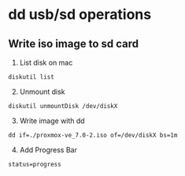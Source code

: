 # dd usb/sd operations

## Write iso image to sd card
1. List disk on mac
``` 
diskutil list
```

2. Unmount disk
```
diskutil unmountDisk /dev/diskX
```

3. Write image with dd
```
dd if=./proxmox-ve_7.0-2.iso of=/dev/diskX bs=1m
```
4. Add Progress Bar
```
status=progress
